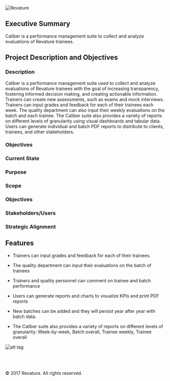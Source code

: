 ![Revature](https://github.com/pjw6193/caliber/blob/master/images/rev-brand.png) 


## Executive Summary
Caliber is a performance management suite to collect and analyze evaluations of Revature trainees. 

## Project Description and Objectives

### Description

Caliber is a performance management suite used to collect and analyze evaluations 
of Revature trainees with the goal of increasing transparency, fostering informed 
decision making, and creating actionable information. Trainers can create new 
assessments, such as exams and mock interviews. Trainers can input grades and 
feedback for each of their trainees each week. The quality department can also 
input their weekly evaluations on the batch and each trainee. The Caliber suite 
also provides a variety of reports on different levels of granularity using visual 
dashboards and tabular data. Users can generate individual and batch PDF reports 
to distribute to clients, trainees, and other stakeholders.

### Objectives
### Current State
### Purpose 
### Scope
### Objectives
### Stakeholders/Users
### Strategic Alignment


## Features <br>
* Trainers can input grades and feedback for each of their trainees. 
* The quality department can input their evaluations on the batch of trainees
* Trainers and quality personnel can comment on trainee and batch performance
* Users can generate reports and charts to visualize KPIs and print PDF reports
* New batches can be added and they will persist year after year with batch data.

* The Caliber suite also provides a variety of reports on different levels of granularity:
    Week-by-week, Batch overall, Trainee weekly, Trainee overall

![alt tag](https://github.com/pjw6193/caliber/blob/master/images/rev-brand.png "Revature")

<br/><br/><br/>
&copy; 2017 Revature. All rights reserved.